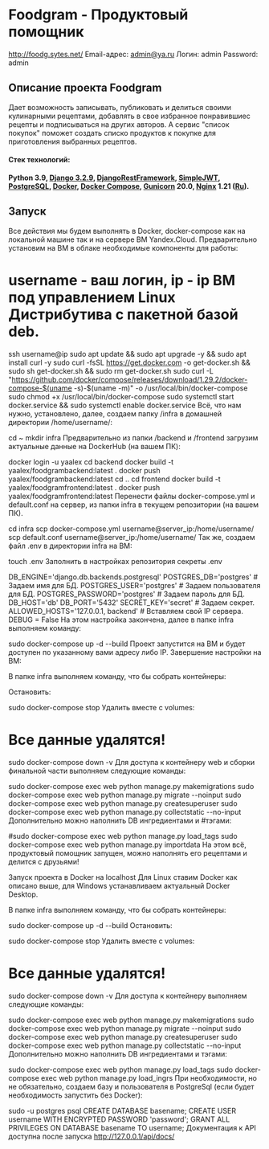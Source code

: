 # Foodgram - Продуктовый помощник

http://foodg.sytes.net/
Email-адрес: admin@ya.ru
Логин: admin
Password: admin


## Описание проекта Foodgram
Дает возможность записывать, публиковать и делиться своими кулинарными рецептами, добавлять в свое избранное понравившиес рецепты и подписываться на других авторов. А сервис "список покупок" поможет создать списко продуктов к покупке для приготовления выбранных рецептов.

#### Стек технологий:
 **Python 3.9,
 [Django 3.2.9](https://docs.djangoproject.com/en/4.0/),
 [DjangoRestFramework](https://www.django-rest-framework.org),
 [SimpleJWT](https://django-rest-framework-simplejwt.readthedocs.io/en/latest/),
 [PostgreSQL](https://www.postgresql.org/docs/),
 [Docker](https://docs.docker.com/),
 [Docker Compose](https://docs.docker.com/compose/),
 [Gunicorn](https://docs.gunicorn.org/en/stable/) 20.0,
 [Nginx](https://docs.nginx.com/) 1.21 ([Ru](https://nginx.org/ru/docs/)).**

## Запуск

Все действия мы будем выполнять в Docker, docker-compose как на локальной машине так и на сервере ВМ Yandex.Cloud. Предварительно установим на ВМ в облаке необходимые компоненты для работы:

# username - ваш логин, ip - ip ВМ под управлением Linux Дистрибутива с пакетной базой deb.
ssh username@ip
sudo apt update && sudo apt upgrade -y && sudo apt install curl -y
sudo curl -fsSL https://get.docker.com -o get-docker.sh && sudo sh get-docker.sh && sudo rm get-docker.sh
sudo curl -L "https://github.com/docker/compose/releases/download/1.29.2/docker-compose-$(uname -s)-$(uname -m)" -o /usr/local/bin/docker-compose
sudo chmod +x /usr/local/bin/docker-compose
sudo systemctl start docker.service && sudo systemctl enable docker.service
Всё, что нам нужно, установлено, далее, создаем папку /infra в домашней директории /home/username/:

cd ~
mkdir infra
Предварительно из папки /backend и /frontend загрузим актуальные данные на DockerHub (на вашем ПК):

docker login -u yaalex
cd backend
docker build -t yaalex/foodgrambackend:latest .
docker push yaalex/foodgrambackend:latest
cd ..
cd frontend
docker build -t yaalex/foodgramfrontend:latest .
docker push yaalex/foodgramfrontend:latest
Перенести файлы docker-compose.yml и default.conf на сервер, из папки infra в текущем репозитории (на вашем ПК).

cd infra
scp docker-compose.yml username@server_ip:/home/username/
scp default.conf username@server_ip:/home/username/
Так же, создаем файл .env в директории infra на ВМ:

touch .env
Заполнить в настройках репозитория секреты .env

DB_ENGINE='django.db.backends.postgresql'
POSTGRES_DB='postgres' # Задаем имя для БД.
POSTGRES_USER='postgres' # Задаем пользователя для БД.
POSTGRES_PASSWORD='postgres' # Задаем пароль для БД.
DB_HOST='db'
DB_PORT='5432'
SECRET_KEY='secret'  # Задаем секрет.
ALLOWED_HOSTS='127.0.0.1, backend' # Вставляем свой IP сервера.
DEBUG = False
На этом настройка закончена, далее в папке infra выполняем команду:

sudo docker-compose up -d --build
Проект запустится на ВМ и будет доступен по указанному вами адресу либо IP. Завершение настройки на ВМ:

В папке infra выполняем команду, что бы собрать контейнеры:

Остановить:

sudo docker-compose stop
Удалить вместе с volumes:

# Все данные удалятся!
sudo docker-compose down -v
Для доступа к контейнеру web и сборки финальной части выполняем следующие команды:

sudo docker-compose exec web python manage.py makemigrations
sudo docker-compose exec web python manage.py migrate --noinput
sudo docker-compose exec web python manage.py createsuperuser
sudo docker-compose exec web python manage.py collectstatic --no-input
Дополнительно можно наполнить DB ингредиентами и #тэгами:

#sudo docker-compose exec web python manage.py load_tags
sudo docker-compose exec web python manage.py importdata
На этом всё, продуктовый помощник запущен, можно наполнять его рецептами и делится с друзьями!

Запуск проекта в Docker на localhost
Для Linux ставим Docker как описано выше, для Windows устанавливаем актуальный Docker Desktop.

В папке infra выполняем команду, что бы собрать контейнеры:

sudo docker-compose up -d --build
Остановить:

sudo docker-compose stop
Удалить вместе с volumes:

# Все данные удалятся!
sudo docker-compose down -v
Для доступа к контейнеру выполняем следующие команды:

sudo docker-compose exec web python manage.py makemigrations
sudo docker-compose exec web python manage.py migrate --noinput
sudo docker-compose exec web python manage.py createsuperuser
sudo docker-compose exec web python manage.py collectstatic --no-input
Дополнительно можно наполнить DB ингредиентами и тэгами:

sudo docker-compose exec web python manage.py load_tags
sudo docker-compose exec web python manage.py load_ingrs
При необходимости, но не обязательно, создаем базу и пользователя в PostgreSql (если будет необходимость запустить без Docker):

sudo -u postgres psql
CREATE DATABASE basename;
CREATE USER username WITH ENCRYPTED PASSWORD 'password';
GRANT ALL PRIVILEGES ON DATABASE basename TO username;
Документация к API доступна после запуска
http://127.0.0.1/api/docs/